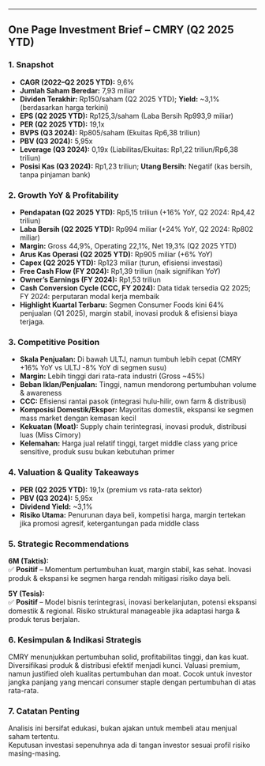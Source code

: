 ---
## One Page Investment Brief – CMRY (Q2 2025 YTD)

### 1. Snapshot
- **CAGR (2022–Q2 2025 YTD):** 9,6%
- **Jumlah Saham Beredar:** 7,93 miliar
- **Dividen Terakhir:** Rp150/saham (Q2 2025 YTD); **Yield:** ~3,1% (berdasarkan harga terkini)
- **EPS (Q2 2025 YTD):** Rp125,3/saham (Laba Bersih Rp993,9 miliar)
- **PER (Q2 2025 YTD):** 19,1x
- **BVPS (Q3 2024):** Rp805/saham (Ekuitas Rp6,38 triliun)
- **PBV (Q3 2024):** 5,95x
- **Leverage (Q3 2024):** 0,19x (Liabilitas/Ekuitas: Rp1,22 triliun/Rp6,38 triliun)
- **Posisi Kas (Q3 2024):** Rp1,23 triliun; **Utang Bersih:** Negatif (kas bersih, tanpa pinjaman bank)

### 2. Growth YoY & Profitability
- **Pendapatan (Q2 2025 YTD):** Rp5,15 triliun (+16% YoY, Q2 2024: Rp4,42 triliun)
- **Laba Bersih (Q2 2025 YTD):** Rp994 miliar (+24% YoY, Q2 2024: Rp802 miliar)
- **Margin:** Gross 44,9%, Operating 22,1%, Net 19,3% (Q2 2025 YTD)
- **Arus Kas Operasi (Q2 2025 YTD):** Rp905 miliar (+6% YoY)
- **Capex (Q2 2025 YTD):** Rp123 miliar (turun, efisiensi investasi)
- **Free Cash Flow (FY 2024):** Rp1,39 triliun (naik signifikan YoY)
- **Owner’s Earnings (FY 2024):** Rp1,53 triliun
- **Cash Conversion Cycle (CCC, FY 2024):** Data tidak tersedia Q2 2025; FY 2024: perputaran modal kerja membaik
- **Highlight Kuartal Terbaru:** Segmen Consumer Foods kini 64% penjualan (Q1 2025), margin stabil, inovasi produk & efisiensi biaya terjaga.

### 3. Competitive Position
- **Skala Penjualan:** Di bawah ULTJ, namun tumbuh lebih cepat (CMRY +16% YoY vs ULTJ -8% YoY di segmen susu)
- **Margin:** Lebih tinggi dari rata-rata industri (Gross ~45%)
- **Beban Iklan/Penjualan:** Tinggi, namun mendorong pertumbuhan volume & awareness
- **CCC:** Efisiensi rantai pasok (integrasi hulu-hilir, own farm & distribusi)
- **Komposisi Domestik/Ekspor:** Mayoritas domestik, ekspansi ke segmen mass market dengan kemasan kecil
- **Kekuatan (Moat):** Supply chain terintegrasi, inovasi produk, distribusi luas (Miss Cimory)
- **Kelemahan:** Harga jual relatif tinggi, target middle class yang price sensitive, produk susu bukan kebutuhan primer

### 4. Valuation & Quality Takeaways
- **PER (Q2 2025 YTD):** 19,1x (premium vs rata-rata sektor)
- **PBV (Q3 2024):** 5,95x
- **Dividend Yield:** ~3,1%
- **Risiko Utama:** Penurunan daya beli, kompetisi harga, margin tertekan jika promosi agresif, ketergantungan pada middle class

### 5. Strategic Recommendations
**6M (Taktis):**  
✅ **Positif** – Momentum pertumbuhan kuat, margin stabil, kas sehat. Inovasi produk & ekspansi ke segmen harga rendah mitigasi risiko daya beli.

**5Y (Tesis):**  
✅ **Positif** – Model bisnis terintegrasi, inovasi berkelanjutan, potensi ekspansi domestik & regional. Risiko struktural manageable jika adaptasi harga & produk terus berjalan.

### 6. Kesimpulan & Indikasi Strategis
CMRY menunjukkan pertumbuhan solid, profitabilitas tinggi, dan kas kuat. Diversifikasi produk & distribusi efektif menjadi kunci. Valuasi premium, namun justified oleh kualitas pertumbuhan dan moat. Cocok untuk investor jangka panjang yang mencari consumer staple dengan pertumbuhan di atas rata-rata.

### 7. Catatan Penting
Analisis ini bersifat edukasi, bukan ajakan untuk membeli atau menjual saham tertentu.  
Keputusan investasi sepenuhnya ada di tangan investor sesuai profil risiko masing-masing.